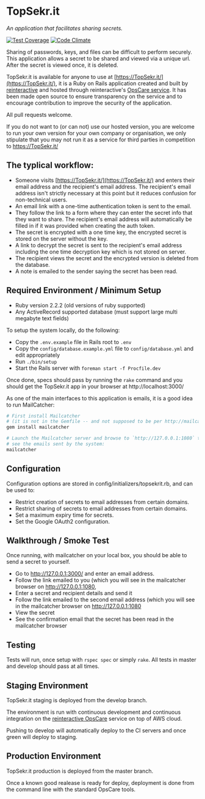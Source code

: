 TopSekr.it
==============================================

_An application that facilitates sharing secrets._

[![Test Coverage](https://codeclimate.com/repos/5848e0abc73d236cfb0008a6/badges/3092c9a55640812a1290/coverage.svg)](https://codeclimate.com/repos/5848e0abc73d236cfb0008a6/coverage)
[![Code Climate](https://codeclimate.com/repos/5848e0abc73d236cfb0008a6/badges/3092c9a55640812a1290/gpa.svg)](https://codeclimate.com/repos/5848e0abc73d236cfb0008a6/feed)

Sharing of passwords, keys, and files can be difficult to perform securely. This
application allows a secret to be shared and viewed via a unique url. After the
secret is viewed once, it is deleted.

TopSekr.it is available for anyone to use at [https://TopSekr.it/](https://TopSekr.it/),
it is a Ruby on Rails application created and built by [reinteractive](https://reinteractive.net/)
and hosted through reinteractive's [OpsCare service](https://reinteractive.net/service/ops-care).
It has been made open source to ensure transparency on the service and to encourage contribution
to improve the security of the application.

All pull requests welcome.

If you do not want to (or can not) use our hosted version, you are welcome to run
your own version for your own company or organisation, we only stipulate that you
may not run it as a service for third parties in competition to https://TopSekr.it/


The typlical workflow:
---------------------------

- Someone visits [https://TopSekr.it/](https://TopSekr.it/) and enters their email
  address and the recipient's email address. The recipient's email address isn't strictly necessary at this point but it reduces confusion for non-technical users.
- An email link with a one-time authentication token is sent to the email.
- They follow the link to a form where they can enter the secret info that they want
  to share. The recipient's email address will automatically be filled in if it was provided when creating the auth token.
- The secret is encrypted with a one time key, the encrypted secret is stored on the
  server without the key.
- A link to decrypt the secret is sent to the recipient's email address including the
  one time decryption key which is not stored on server.
- The recipient views the secret and the encrypted version is deleted from the
  database.
- A note is emailed to the sender saying the secret has been read.


Required Environment / Minimum Setup
----------------------------------------------

* Ruby version 2.2.2 (old versions of ruby supported)
* Any ActiveRecord supported database (must support large multi megabyte text fields)

To setup the system locally, do the following:

- Copy the `.env.example` file in Rails root to `.env`
- Copy the `config/database.example.yml` file to `config/database.yml` and edit
  appropriately
- Run `./bin/setup`
- Start the Rails server with `foreman start -f Procfile.dev`

Once done, specs should pass by running the `rake` command and you should get
the TopSekr.it app in your browser at http://localhost:3000/

As one of the main interfaces to this application is emails, it is a good idea to run
MailCatcher:

```bash
# First install Mailcatcher
# (it is not in the Gemfile -- and not supposed to be per http://mailcatcher.me/)
gem install mailcatcher

# Launch the Mailcatcher server and browse to `http://127.0.0.1:1080` to
# see the emails sent by the system:
mailcatcher
```


Configuration
----------------------------------------------

Configuration options are stored in config/initializers/topsekrit.rb, and can
be used to:

- Restrict creation of secrets to email addresses from certain domains.
- Restrict sharing of secrets to email addresses from certain domains.
- Set a maximum expiry time for secrets.
- Set the Google OAuth2 configuration.


Walkthrough / Smoke Test
----------------------------------------------

Once running, with mailcatcher on your local box, you should be able to send a
secret to yourself.

- Go to http://127.0.0.1:3000/ and enter an email address.
- Follow the link emailed to you (which you will see in the mailcatcher
  browser on http://127.0.0.1:1080,
- Enter a secret and recipient details and send it
- Follow the link emailed to the second email address (which you will see
  in the mailcatcher browser on http://127.0.0.1:1080
- View the secret
- See the confirmation email that the secret has been read in the mailcatcher
  browser


Testing
----------------------------------------------

Tests will run, once setup with `rspec spec` or simply `rake`. All tests in
master and develop should pass at all times.


Staging Environment
----------------------------------------------

TopSekr.it staging is deployed from the develop branch.

The environment is run with continuous development and continuous integration
on the [reinteractive OpsCare](https://reinteractive.net/service/ops-care)
service on top of AWS cloud.

Pushing to develop will automatically deploy to the CI servers and once green
will deploy to staging.


Production Environment
----------------------------------------------

TopSekr.it production is deployed from the master branch.

Once a known good realease is ready for deploy, deployment is done from the
command line with the standard OpsCare tools.

